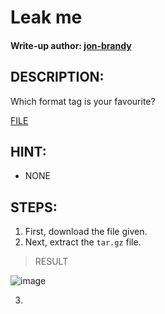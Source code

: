 # Leak me
#### Write-up author: [jon-brandy](https://github.com/jon-brandy)
## DESCRIPTION:
Which format tag is your favourite?

[FILE](https://github.com/Bread-Yolk/ctflearnwu/blob/d86503045d9e9e6cdcd3ea2f547b8f04697c0dc9/Assets/Binex/Leak%20me/task.tar.gz)

## HINT:
- NONE
## STEPS:
1. First, download the file given.
2. Next, extract the `tar.gz` file.

> RESULT

![image](https://user-images.githubusercontent.com/70703371/194568494-f3e089d6-6e0e-44fc-9e12-e0e567d1d5a3.png)


3. 
